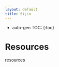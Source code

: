 ```yaml
---
layout: default
title: Sijin
---
```


* auto-gen TOC:
{:toc}

# Resources

[resources]({{site.baseurl}}/pages/resources.html)

<html>
<body background="http://wenwen.soso.com/p/20100902/20100902230648-1485354190.jpg">
</body>
</html>
